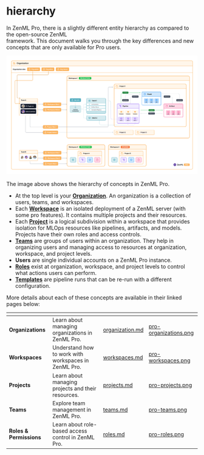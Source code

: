 # hierarchy

In ZenML Pro, there is a slightly different entity hierarchy as compared to the open-source ZenML\
framework. This document walks you through the key differences and new concepts that are only available for Pro users.

![Image showing the entity hierarchy in ZenML Pro](../../.gitbook/assets/org_hierarchy_pro.png)

The image above shows the hierarchy of concepts in ZenML Pro.

* At the top level is your [**Organization**](organization.md). An organization is a collection of users, teams, and workspaces.
* Each [**Workspace**](workspaces.md) is an isolated deployment of a ZenML server (with some pro features). It contains multiple projects and their resources.
* Each [**Project**](projects.md) is a logical subdivision within a workspace that provides isolation for MLOps resources like pipelines, artifacts, and models. Projects have their own roles and access controls.
* [**Teams**](teams.md) are groups of users within an organization. They help in organizing users and managing access to resources at organization, workspace, and project levels.
* **Users** are single individual accounts on a ZenML Pro instance.
* [**Roles**](roles.md) exist at organization, workspace, and project levels to control what actions users can perform.
* [**Templates**](https://docs.zenml.io/how-to/trigger-pipelines) are pipeline runs that can be re-run with a different configuration.

More details about each of these concepts are available in their linked pages below:

<table data-card-size="large" data-view="cards"><thead><tr><th></th><th></th><th data-hidden data-card-target data-type="content-ref"></th><th data-hidden data-card-cover data-type="files"></th></tr></thead><tbody><tr><td><strong>Organizations</strong></td><td>Learn about managing organizations in ZenML Pro.</td><td><a href="organization.md">organization.md</a></td><td><a href=".gitbook/assets/pro-organizations.png">pro-organizations.png</a></td></tr><tr><td><strong>Workspaces</strong></td><td>Understand how to work with workspaces in ZenML Pro.</td><td><a href="workspaces.md">workspaces.md</a></td><td><a href=".gitbook/assets/pro-workspaces.png">pro-workspaces.png</a></td></tr><tr><td><strong>Projects</strong></td><td>Learn about managing projects and their resources.</td><td><a href="projects.md">projects.md</a></td><td><a href=".gitbook/assets/pro-projects.png">pro-projects.png</a></td></tr><tr><td><strong>Teams</strong></td><td>Explore team management in ZenML Pro.</td><td><a href="teams.md">teams.md</a></td><td><a href=".gitbook/assets/pro-teams.png">pro-teams.png</a></td></tr><tr><td><strong>Roles &#x26; Permissions</strong></td><td>Learn about role-based access control in ZenML Pro.</td><td><a href="roles.md">roles.md</a></td><td><a href=".gitbook/assets/pro-roles.png">pro-roles.png</a></td></tr></tbody></table>
